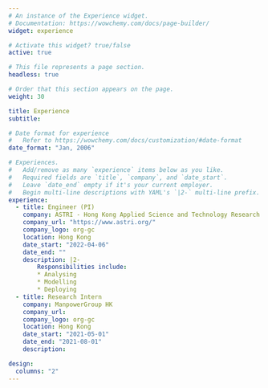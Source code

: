 ```yaml
---
# An instance of the Experience widget.
# Documentation: https://wowchemy.com/docs/page-builder/
widget: experience

# Activate this widget? true/false
active: true

# This file represents a page section.
headless: true

# Order that this section appears on the page.
weight: 30

title: Experience
subtitle:

# Date format for experience
#   Refer to https://wowchemy.com/docs/customization/#date-format
date_format: "Jan, 2006"

# Experiences.
#   Add/remove as many `experience` items below as you like.
#   Required fields are `title`, `company`, and `date_start`.
#   Leave `date_end` empty if it's your current employer.
#   Begin multi-line descriptions with YAML's `|2-` multi-line prefix.
experience:
  - title: Engineer (PI)
    company: ASTRI - Hong Kong Applied Science and Technology Research Institute
    company_url: "https://www.astri.org/"
    company_logo: org-gc
    location: Hong Kong
    date_start: "2022-04-06"
    date_end: ""
    description: |2-
        Responsibilities include:
        * Analysing
        * Modelling
        * Deploying
  - title: Research Intern
    company: ManpowerGroup HK
    company_url:
    company_logo: org-gc
    location: Hong Kong
    date_start: "2021-05-01"
    date_end: "2021-08-01"
    description:

design:
  columns: "2"
---
```

